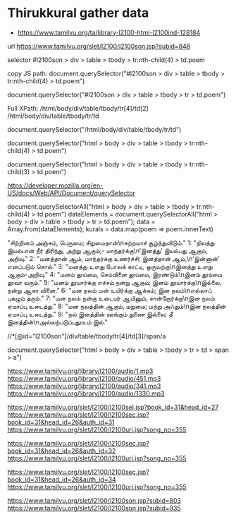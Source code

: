 # Thirukkural gather data

* <https://www.tamilvu.org/ta/library-l2100-html-l2100ind-128184>

url <https://www.tamilvu.org/slet/l2100/l2100son.jsp?subid=848>

selector
#l2100son > div > table > tbody > tr:nth-child(4) > td.poem

copy JS path:
document.querySelector("#l2100son > div > table > tbody > tr:nth-child(4) > td.poem")

document.querySelector("#l2100son > div > table > tbody > tr > td.poem")

Full XPath:
/html/body/div/table/tbody/tr[4]/td[2]
/html/body/div/table/tbody/tr/td

document.querySelector("/html/body/div/table/tbody/tr/td")

document.querySelector("html > body > div > table > tbody > tr:nth-child(4) > td.poem")

document.querySelector("html > body > div > table > tbody > tr:nth-child(3) > td.poem")

https://developer.mozilla.org/en-US/docs/Web/API/Document/querySelector

document.querySelectorAll("html > body > div > table > tbody > tr:nth-child(4) > td.poem")
dataElements = document.querySelectorAll("html > body > div > table > tbody > tr > td.poem");
data = Array.from(dataElements);
kurals = data.map(poem => poem.innerText)

"சிற்றினம் அஞ்சும், பெருமை; சிறுமைதான்\nசுற்றமாச் சூழ்ந்துவிடும்."
1: "நிலத்து இயல்பான் நீர் திரிந்து, அற்று ஆகும்;- மாந்தர்க்கு\n‘இனத்து’ இயல்பது ஆகும், அறிவு."
2: "மனத்தான் ஆம், மாந்தர்க்கு உணர்ச்சி; இனத்தான் ஆம்,\n‘இன்னான்’ எனப்படும் சொல்."
3: "மனத்து உளது போலக் காட்டி, ஒருவற்கு\nஇனத்து உளது ஆகும்-அறிவு."
4: "மனம் தூய்மை, செய்வினை தூய்மை, இரண்டும்\nஇனம் தூய்மை தூவா வரும்."
5: "மனம் தூயார்க்கு எச்சம் நன்று ஆகும்; இனம் தூயார்க்கு\nஇல்லை, நன்று ஆகா வினை."
6: "மன நலம் மன் உயிர்க்கு ஆக்கம்; இன நலம்\nஎல்லாப் புகழும் தரும்."
7: "மன நலம் நன்கு உடையர் ஆயினும், சான்றோர்க்கு\nஇன நலம் ஏமாப்பு உடைத்து."
8: "மன நலத்தின் ஆகும், மறுமை; மற்று அஃதும்\nஇன நலத்தின் ஏமாப்பு உடைத்து."
9: "நல் இனத்தின் ஊங்கும் துணை இல்லை; தீ இனத்தின்\nஅல்லற்படுப்பதூஉம் இல்."


//*[@id="l2100son"]/div/table/tbody/tr[4]/td[3]/span/a

document.querySelector("html > body > div > table > tbody > tr > td > span > a")

https://www.tamilvu.org/library/l2100/audio/1.mp3
https://www.tamilvu.org/library/l2100/audio/451.mp3
https://www.tamilvu.org/library/l2100/audio/341.mp3
https://www.tamilvu.org/library/l2100/audio/1330.mp3


https://www.tamilvu.org/slet/l2100/l2100sel.jsp?book_id=31&head_id=27
https://www.tamilvu.org/slet/l2100/l2100sec.jsp?book_id=31&head_id=26&auth_id=31
https://www.tamilvu.org/slet/l2100/l2100uri.jsp?song_no=355


https://www.tamilvu.org/slet/l2100/l2100sec.jsp?book_id=31&head_id=26&auth_id=32
https://www.tamilvu.org/slet/l2100/l2100uri.jsp?song_no=355

https://www.tamilvu.org/slet/l2100/l2100sec.jsp?book_id=31&head_id=26&auth_id=34
https://www.tamilvu.org/slet/l2100/l2100uri.jsp?song_no=355

https://www.tamilvu.org/slet/l2100/l2100son.jsp?subid=803
https://www.tamilvu.org/slet/l2100/l2100son.jsp?subid=935